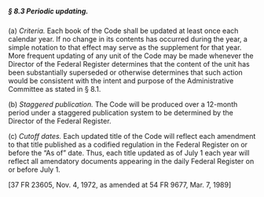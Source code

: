 ##### § 8.3 Periodic updating. #####

(a) *Criteria.* Each book of the Code shall be updated at least once each calendar year. If no change in its contents has occurred during the year, a simple notation to that effect may serve as the supplement for that year. More frequent updating of any unit of the Code may be made whenever the Director of the Federal Register determines that the content of the unit has been substantially superseded or otherwise determines that such action would be consistent with the intent and purpose of the Administrative Committee as stated in § 8.1.

(b) *Staggered publication.* The Code will be produced over a 12-month period under a staggered publication system to be determined by the Director of the Federal Register.

(c) *Cutoff dates.* Each updated title of the Code will reflect each amendment to that title published as a codified regulation in the Federal Register on or before the “As of” date. Thus, each title updated as of July 1 each year will reflect all amendatory documents appearing in the daily Federal Register on or before July 1.

[37 FR 23605, Nov. 4, 1972, as amended at 54 FR 9677, Mar. 7, 1989]